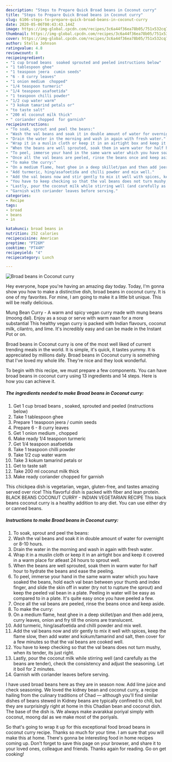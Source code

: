 ```yaml
---
description: "Steps to Prepare Quick Broad beans in Coconut curry"
title: "Steps to Prepare Quick Broad beans in Coconut curry"
slug: 6106-steps-to-prepare-quick-broad-beans-in-coconut-curry
date: 2020-05-06T00:43:43.144Z
image: https://img-global.cpcdn.com/recipes/3c6a44f36ea78b05/751x532cq70/broad-beans-in-coconut-curry-recipe-main-photo.jpg
thumbnail: https://img-global.cpcdn.com/recipes/3c6a44f36ea78b05/751x532cq70/broad-beans-in-coconut-curry-recipe-main-photo.jpg
cover: https://img-global.cpcdn.com/recipes/3c6a44f36ea78b05/751x532cq70/broad-beans-in-coconut-curry-recipe-main-photo.jpg
author: Stella Johnson
ratingvalue: 4.8
reviewcount: 8
recipeingredient:
- "1 cup broad beans  soaked sprouted and peeled instructions below"
- "1 tablespoon ghee"
- "1 teaspoon jeera  cumin seeds"
- "6 - 8 curry leaves"
- "1 onion medium  chopped"
- "1/4 teaspoon turmeric"
- "1/4 teaspoon asafoetida"
- "1 teaspoon chilli powder"
- "1/2 cup water warm"
- "3 kokum tamarind petals or"
- "to taste salt"
- "200 ml coconut milk thick"
- " coriander chopped  for garnish"
recipeinstructions:
- "To soak, sprout and peel the beans:"
- "Wash the val beans and soak it in double amount of water for overnight or 8-10 hours."
- "Drain the water in the morning and wash in again with fresh water."
- "Wrap it in a muslin cloth or keep it in an airtight box and keep it covered in a warm place for atleast 24 hours to sprout well."
- "When the beans are well sprouted, soak them in warm water for half hour to hydrate the beans and ease the peeling."
- "To peel, immerse your hand in the same warm water which you have soaked the beans, hold each val bean between your thumb and index finger, and slide the skin off in water (try not to rupture the sprout) and keep the peeled val bean in a plate. Peeling in water will be easy as compared to in a plate. It&#39;s quite easy once you have peeled a few."
- "Once all the val beans are peeled, rinse the beans once and keep aside."
- "To make the curry:"
- "On a medium flame, heat ghee in a deep skillet/pan and then add jeera, curry leaves, onion and fry till the onions are translucent."
- "Add turmeric, hing/asafoetida and chilli powder and mix well."
- "Add the val beans now and stir gently to mix it well with spices, keep the flame slow, then add water and kokum/tamarind and salt, then cover for a few minutes so that the val beans are cooked well."
- "You have to keep checking so that the val beans does not turn mushy, when its tender, its just right."
- "Lastly, pour the coconut milk while stirring well (and carefully as the beans are tender), check the consistency and adjust the seasoning. Let it boil for 2 minutes."
- "Garnish with coriander leaves before serving."
categories:
- Recipe
tags:
- broad
- beans
- in

katakunci: broad beans in 
nutrition: 252 calories
recipecuisine: American
preptime: "PT26M"
cooktime: "PT44M"
recipeyield: "4"
recipecategory: Lunch

---
```



![Broad beans in Coconut curry](https://img-global.cpcdn.com/recipes/3c6a44f36ea78b05/751x532cq70/broad-beans-in-coconut-curry-recipe-main-photo.jpg)

Hey everyone, hope you're having an amazing day today. Today, I'm gonna show you how to make a distinctive dish, broad beans in coconut curry. It is one of my favorites. For mine, I am going to make it a little bit unique. This will be really delicious.

Mung Bean Curry - A warm and spicy vegan curry made with mung beans (moong dal). Enjoy as a soup or serve with warm naan for a more substantial This healthy vegan curry is packed with Indian flavours, coconut milk, cilantro, and lime. It&#39;s incredibly easy and can be made in the Instant Pot or on.

Broad beans in Coconut curry is one of the most well liked of current trending meals in the world. It is simple, it's quick, it tastes yummy. It is appreciated by millions daily. Broad beans in Coconut curry is something that I've loved my whole life. They're nice and they look wonderful.


To begin with this recipe, we must prepare a few components. You can have broad beans in coconut curry using 13 ingredients and 14 steps. Here is how you can achieve it.

<!--inarticleads1-->

##### The ingredients needed to make Broad beans in Coconut curry:

1. Get 1 cup broad beans , soaked, sprouted and peeled (instructions below)
1. Take 1 tablespoon ghee
1. Prepare 1 teaspoon jeera / cumin seeds
1. Prepare 6 - 8 curry leaves
1. Get 1 onion medium , chopped
1. Make ready 1/4 teaspoon turmeric
1. Get 1/4 teaspoon asafoetida
1. Take 1 teaspoon chilli powder
1. Take 1/2 cup water warm
1. Take 3 kokum tamarind petals or
1. Get to taste salt
1. Take 200 ml coconut milk thick
1. Make ready  coriander chopped  for garnish


This chickpea dish is vegetarian, vegan, gluten-free, and tastes amazing served over rice! This flavorful dish is packed with fiber and lean protein. BLACK BEANS COCONUT CURRY - INDIAN VEGETARIAN RECIPE This black beans coconut curry is a healthy addition to any diet. You can use either dry or canned beans. 

<!--inarticleads2-->

##### Instructions to make Broad beans in Coconut curry:

1. To soak, sprout and peel the beans:
1. Wash the val beans and soak it in double amount of water for overnight or 8-10 hours.
1. Drain the water in the morning and wash in again with fresh water.
1. Wrap it in a muslin cloth or keep it in an airtight box and keep it covered in a warm place for atleast 24 hours to sprout well.
1. When the beans are well sprouted, soak them in warm water for half hour to hydrate the beans and ease the peeling.
1. To peel, immerse your hand in the same warm water which you have soaked the beans, hold each val bean between your thumb and index finger, and slide the skin off in water (try not to rupture the sprout) and keep the peeled val bean in a plate. Peeling in water will be easy as compared to in a plate. It&#39;s quite easy once you have peeled a few.
1. Once all the val beans are peeled, rinse the beans once and keep aside.
1. To make the curry:
1. On a medium flame, heat ghee in a deep skillet/pan and then add jeera, curry leaves, onion and fry till the onions are translucent.
1. Add turmeric, hing/asafoetida and chilli powder and mix well.
1. Add the val beans now and stir gently to mix it well with spices, keep the flame slow, then add water and kokum/tamarind and salt, then cover for a few minutes so that the val beans are cooked well.
1. You have to keep checking so that the val beans does not turn mushy, when its tender, its just right.
1. Lastly, pour the coconut milk while stirring well (and carefully as the beans are tender), check the consistency and adjust the seasoning. Let it boil for 2 minutes.
1. Garnish with coriander leaves before serving.


I have used broad beans here as they are in season now. Add lime juice and check seasoning. We loved the kidney bean and coconut curry, a recipe hailing from the culinary traditions of Chad — although you&#39;ll find similar dishes of beans stewed in Kidney beans are typically confined to chili, but they are surprisingly right at home in this Chadian bean and coconut dish. The base of the dish is. We always make avarakkai poriyal simply with coconut, moong dal as we make most of the poriyals. 

So that's going to wrap it up for this exceptional food broad beans in coconut curry recipe. Thanks so much for your time. I am sure that you will make this at home. There's gonna be interesting food in home recipes coming up. Don't forget to save this page on your browser, and share it to your loved ones, colleague and friends. Thanks again for reading. Go on get cooking!
